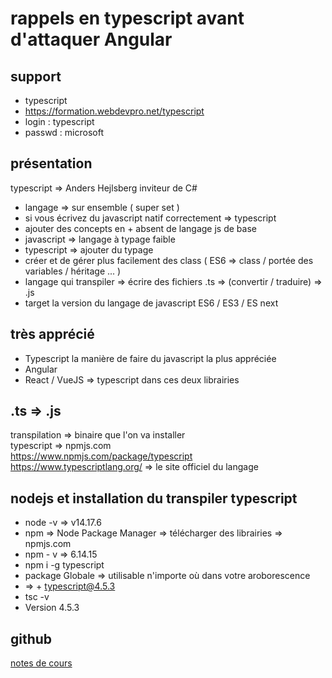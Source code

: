 # rappels en typescript avant d'attaquer Angular 

## support 

- typescript
- https://formation.webdevpro.net/typescript
- login : typescript
- passwd : microsoft

## présentation 

typescript => Anders Hejlsberg 
inviteur de C# 

- langage => sur ensemble ( super set )
- si vous écrivez du javascript natif correctement => typescript 
- ajouter des concepts en + absent de langage js de base 
- javascript => langage à typage faible 
- typescript => ajouter du typage 
- créer et de gérer plus facilement des class ( ES6 => class / portée des variables / héritage ...  )
- langage qui transpiler => écrire des fichiers .ts => (convertir / traduire) => .js 
- target la version du langage de javascript ES6 / ES3 / ES next 

## très apprécié

- Typescript la manière de faire du javascript la plus appréciée
- Angular 
- React / VueJS => typescript dans ces deux librairies

## .ts => .js 

transpilation => binaire que l'on va installer <br>
typescript => npmjs.com <br>
https://www.npmjs.com/package/typescript<br>
https://www.typescriptlang.org/ => le site officiel du langage


## nodejs et installation du transpiler typescript 
- node -v => v14.17.6 
- npm => Node Package Manager => télécharger des librairies => npmjs.com
- npm - v => 6.14.15
- npm i -g typescript 
- package Globale => utilisable n'importe où dans votre aroborescence 
- => + typescript@4.5.3
- tsc -v 
- Version 4.5.3

## github 

[notes de cours](https://github.com/webdevproformation/angular-3wa-dec2021)